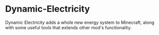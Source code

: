 Dynamic-Electricity
===================

Dynamic Electricity adds a whole new energy system to Minecraft, along with some useful tools that extends other mod's functionality.
